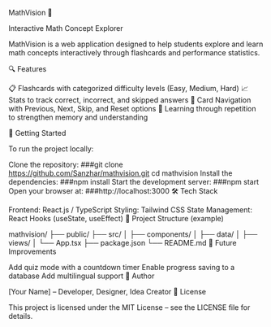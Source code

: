 MathVision 📐

Interactive Math Concept Explorer

MathVision is a web application designed to help students explore and learn math concepts interactively through flashcards and performance statistics.

🔍 Features

📋 Flashcards with categorized difficulty levels (Easy, Medium, Hard)
📈 Stats to track correct, incorrect, and skipped answers
🔄 Card Navigation with Previous, Next, Skip, and Reset options
🧠 Learning through repetition to strengthen memory and understanding

🚀 Getting Started

To run the project locally:

Clone the repository:
###git clone https://github.com/Sanzhar/mathvision.git
cd mathvision
Install the dependencies:
###npm install
Start the development server:
###npm start
Open your browser at:
###http://localhost:3000
🛠️ Tech Stack

Frontend: React.js / TypeScript
Styling: Tailwind CSS
State Management: React Hooks (useState, useEffect)
📁 Project Structure (example)

mathvision/
├── public/
├── src/
│   ├── components/
│   ├── data/
│   ├── views/
│   └── App.tsx
├── package.json
└── README.md
🧩 Future Improvements

Add quiz mode with a countdown timer
Enable progress saving to a database
Add multilingual support
🤝 Author

[Your Name] – Developer, Designer, Idea Creator
📄 License

This project is licensed under the MIT License – see the LICENSE file for details.